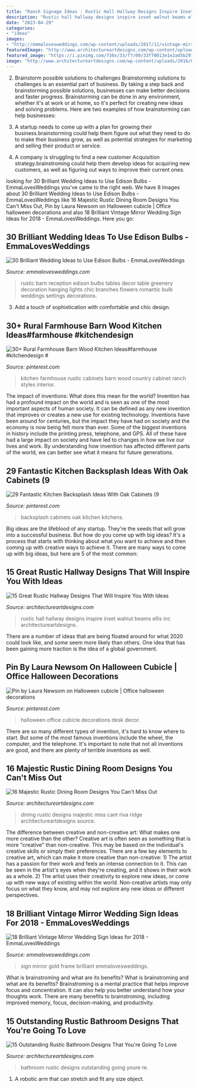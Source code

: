 ```yaml
---
title: "Ranch Signage Ideas : Rustic Hall Hallway Designs Inspire Inset Walnut Beams Ellis Inc Architectureartdesigns"
description: "Rustic hall hallway designs inspire inset walnut beams ellis inc architectureartdesigns"
date: "2023-04-29"
categories:
- "ideas"
images:
- "http://emmalovesweddings.com/wp-content/uploads/2017/11/vintage-mirror-wedding-sign-with-gold-frame.jpg"
featuredImage: "http://www.architectureartdesigns.com/wp-content/uploads/2015/08/15-Outstanding-Rustic-Bathroom-Designs-That-Youre-Going-To-Love-10.jpg"
featured_image: "https://i.pinimg.com/736x/33/f7/00/33f70013e1e2ad5b29705a269b4908af.jpg"
image: "http://www.architectureartdesigns.com/wp-content/uploads/2016/08/16-Majestic-Rustic-Dining-Room-Designs-You-Cant-Miss-Out-5.jpg"
---
```



2. Brainstorm possible solutions to challenges
Brainstorming solutions to challenges is an essential part of business. By taking a step back and brainstorming possible solutions, businesses can make better decisions and faster progress. Brainstorming can be done in any environment, whether it's at work or at home, so it's perfect for creating new ideas and solving problems. Here are two examples of how brainstorming can help businesses: 
1. A startup needs to come up with a plan for growing their business.brainstorming could help them figure out what they need to do to make their business grow, as well as potential strategies for marketing and selling their product or service.

2. A company is struggling to find a new customer Acquisition strategy.brainstroming could help them develop ideas for acquiring new customers, as well as figuring out ways to improve their current ones.

	

		
looking for 30 Brilliant Wedding Ideas to Use Edison Bulbs - EmmaLovesWeddings you've came to the right web. We have 8 Images about 30 Brilliant Wedding Ideas to Use Edison Bulbs - EmmaLovesWeddings like 16 Majestic Rustic Dining Room Designs You Can&#039;t Miss Out, Pin by Laura Newsom on Halloween cubicle | Office halloween decorations and also 18 Brilliant Vintage Mirror Wedding Sign Ideas for 2018 - EmmaLovesWeddings. Here you go:
		
    
## 30 Brilliant Wedding Ideas To Use Edison Bulbs - EmmaLovesWeddings

<img loading=lazy src="http://emmalovesweddings.com/wp-content/uploads/2017/10/chic-rustic-wedding-reception-ideas-with-greenery-and-edison-bulbs.jpg" onerror="this.onerror=null;this.src='https://tse1.mm.bing.net/th?id=OIP.ySuQRmLdPg0GETHehNx_swHaLH&amp;pid=15.1';" alt="30 Brilliant Wedding Ideas to Use Edison Bulbs - EmmaLovesWeddings">

_Source: emmalovesweddings.com_

>rustic barn reception edison bulbs tables decor table greenery decoration hanging lights chic branches flowers romantic bulb weddings settings decorations. 

	

3. Add a touch of sophistication with comfortable and chic design.

    
## 30+ Rural Farmhouse Barn Wood Kitchen Ideas#farmhouse #kitchendesign #

<img loading=lazy src="https://i.pinimg.com/736x/33/f7/00/33f70013e1e2ad5b29705a269b4908af.jpg" onerror="this.onerror=null;this.src='https://tse1.mm.bing.net/th?id=OIP.rpDq2gQP8E3b2-0WJVSwhgHaLK&amp;pid=15.1';" alt="30+ Rural Farmhouse Barn Wood Kitchen Ideas#farmhouse #kitchendesign #">

_Source: pinterest.com_

>kitchen farmhouse rustic cabinets barn wood country cabinet ranch styles interior. 

	

The impact of inventions: What does this mean for the world?
Invention has had a profound impact on the world and is seen as one of the most important aspects of human society. It can be defined as any new invention that improves or creates a new use for existing technology. Inventions have been around for centuries, but the impact they have had on society and the economy is now being felt more than ever. Some of the biggest inventions in history include the printing press, telephone, and GPS. All of these have had a large impact on society and have led to changes in how we live our lives and work. By understanding how invention has affected different parts of the world, we can better see what it means for future generations.

    
## 29 Fantastic Kitchen Backsplash Ideas With Oak Cabinets (9

<img loading=lazy src="https://i.pinimg.com/736x/45/21/f2/4521f24107f3503207bbb9dccb944a8d.jpg" onerror="this.onerror=null;this.src='https://tse2.mm.bing.net/th?id=OIP.eIYT1bMJEyH0lJuYxw12ZwHaLD&amp;pid=15.1';" alt="29 Fantastic Kitchen Backsplash Ideas With Oak Cabinets (9">

_Source: pinterest.com_

>backsplash cabinets oak kitchen kitchens. 

	

Big ideas are the lifeblood of any startup. They're the seeds that will grow into a successful business. But how do you come up with big ideas? It's a process that starts with thinking about what you want to achieve and then coming up with creative ways to achieve it. There are many ways to come up with big ideas, but here are 5 of the most common: 

    
## 15 Great Rustic Hallway Designs That Will Inspire You With Ideas

<img loading=lazy src="https://www.architectureartdesigns.com/wp-content/uploads/2016/09/15-Great-Rustic-Hallway-Designs-That-Will-Inspire-You-With-Ideas-11-630x846.jpg" onerror="this.onerror=null;this.src='https://tse4.mm.bing.net/th?id=OIP.a5LKSB-hPF6-vm_NP4j4UQHaJ8&amp;pid=15.1';" alt="15 Great Rustic Hallway Designs That Will Inspire You With Ideas">

_Source: architectureartdesigns.com_

>rustic hall hallway designs inspire inset walnut beams ellis inc architectureartdesigns. 

	

There are a number of ideas that are being floated around for what 2020 could look like, and some seem more likely than others. One idea that has been gaining more traction is the idea of a global government.

    
## Pin By Laura Newsom On Halloween Cubicle | Office Halloween Decorations

<img loading=lazy src="https://i.pinimg.com/736x/ed/24/aa/ed24aafc7911888e43f821f4b8a84acc.jpg" onerror="this.onerror=null;this.src='https://tse3.mm.bing.net/th?id=OIP.RYk6vdf7B1_jVjvarZ1KQQHaJ3&amp;pid=15.1';" alt="Pin by Laura Newsom on Halloween cubicle | Office halloween decorations">

_Source: pinterest.com_

>halloween office cubicle decorations desk decor. 

	

There are so many different types of invention, it's hard to know where to start. But some of the most famous inventions include the wheel, the computer, and the telephone. It's important to note that not all inventions are good, and there are plenty of terrible inventions as well.

    
## 16 Majestic Rustic Dining Room Designs You Can&#039;t Miss Out

<img loading=lazy src="http://www.architectureartdesigns.com/wp-content/uploads/2016/08/16-Majestic-Rustic-Dining-Room-Designs-You-Cant-Miss-Out-5.jpg" onerror="this.onerror=null;this.src='https://tse4.mm.bing.net/th?id=OIP.3Ccd1cZXycQuKHhTR05_ZgHaJ4&amp;pid=15.1';" alt="16 Majestic Rustic Dining Room Designs You Can&#039;t Miss Out">

_Source: architectureartdesigns.com_

>dining rustic designs majestic miss cant riva ridge architectureartdesigns source. 

	

The difference between creative and non-creative art: What makes one more creative than the other?
Creative art is often seen as something that is more "creative" than non-creative. This may be based on the individual's creative skills or simply their preferences. There are a few key elements to creative art, which can make it more creative than non-creative: 1) The artist has a passion for their work and feels an intense connection to it. This can be seen in the artist's eyes when they're creating, and it shows in their work as a whole. 2) The artist uses their creativity to explore new ideas, or come up with new ways of existing within the world. Non-creative artists may only focus on what they know, and may not explore any new ideas or different perspectives.

    
## 18 Brilliant Vintage Mirror Wedding Sign Ideas For 2018 - EmmaLovesWeddings

<img loading=lazy src="http://emmalovesweddings.com/wp-content/uploads/2017/11/vintage-mirror-wedding-sign-with-gold-frame.jpg" onerror="this.onerror=null;this.src='https://tse2.mm.bing.net/th?id=OIP.9Bji-0DAfSeNHDf4WPn7rgHaJ8&amp;pid=15.1';" alt="18 Brilliant Vintage Mirror Wedding Sign Ideas for 2018 - EmmaLovesWeddings">

_Source: emmalovesweddings.com_

>sign mirror gold frame brilliant emmalovesweddings. 

	

What is brainstroming and what are its benefits?
What is brainstroming and what are its benefits? Brainstroming is a mental practice that helps improve focus and concentration. It can also help you better understand how your thoughts work. There are many benefits to brainstroming, including improved memory, focus, decision-making, and productivity.

    
## 15 Outstanding Rustic Bathroom Designs That You&#039;re Going To Love

<img loading=lazy src="http://www.architectureartdesigns.com/wp-content/uploads/2015/08/15-Outstanding-Rustic-Bathroom-Designs-That-Youre-Going-To-Love-10.jpg" onerror="this.onerror=null;this.src='https://tse4.mm.bing.net/th?id=OIP.vRA3bfq1qEo-YfTbTH5nqADWEs&amp;pid=15.1';" alt="15 Outstanding Rustic Bathroom Designs That You&#039;re Going To Love">

_Source: architectureartdesigns.com_

>bathroom rustic designs outstanding going youre re. 

	

1. A robotic arm that can stretch and fit any size object.

